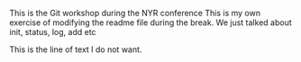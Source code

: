 This is the Git workshop during the NYR conference
This is my own exercise of modifying the readme file during the break.
We just talked about init, status, log, add etc

This is the line of text I do not want. 

